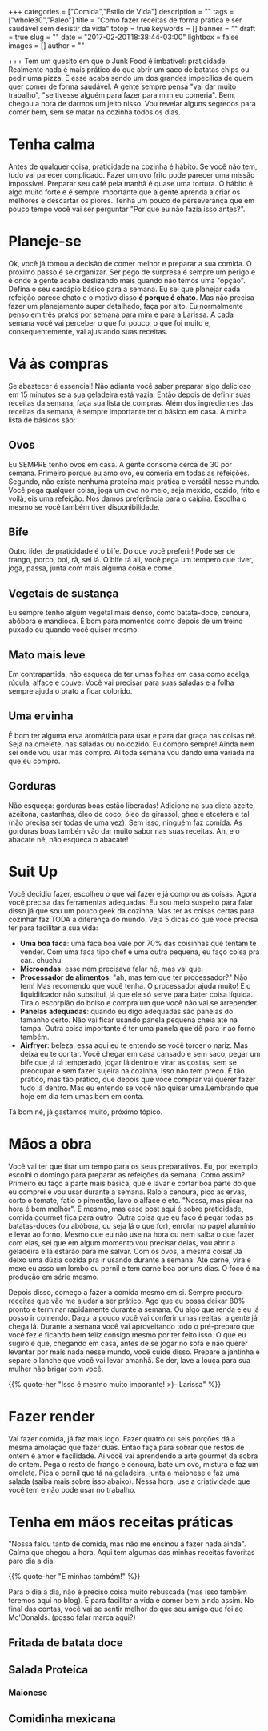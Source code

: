 +++
categories = ["Comida","Estilo de Vida"]
description = ""
tags = ["whole30","Paleo"]
title = "Como fazer receitas de forma prática e ser saudável sem desistir da vida"
totop = true
keywords = []
banner = ""
draft = true
slug = ""
date = "2017-02-20T18:38:44-03:00"
lightbox = false
images = []
author = ""

+++
Tem um quesito em que o Junk Food é imbatível: praticidade. Realmente nada é mais prático do que abrir um saco de batatas chips ou pedir uma pizza. E esse acaba sendo um dos grandes impecílios de quem quer comer de forma saudável. A gente sempre pensa "vai dar muito trabalho", "se tivesse alguém para fazer para mim eu comeria". Bem, chegou a hora de darmos um jeito nisso. Vou revelar alguns segredos para comer bem, sem se matar na cozinha todos os dias.

# Tenha calma
Antes de qualquer coisa, praticidade na cozinha é hábito. Se você não tem, tudo vai parecer complicado. Fazer um ovo frito pode parecer uma missão impossível. Preparar seu café pela manhã é quase uma tortura. O hábito é algo muito forte e é sempre importante que a gente aprenda a criar os melhores e descartar os piores. Tenha um pouco de perseverança que em pouco tempo você vai ser perguntar "Por que eu não fazia isso antes?".
# Planeje-se
Ok, você já tomou a decisão de comer melhor e preparar a sua comida. O próximo passo é se organizar. Ser pego de surpresa é sempre um perigo e é onde a gente acaba deslizando mais quando não temos uma "opção". Defina o seu cardápio básico para a semana. Eu sei que planejar cada refeição parece chato e o motivo disso **é porque é chato**. Mas não precisa fazer um planejamento super detalhado, faça por alto. Eu normalmente penso em três pratos por semana para mim e para a Larissa. A cada semana você vai perceber o que foi pouco, o que foi muito e, consequentemente, vai ajustando suas receitas.
# Vá às compras
Se abastecer é essencial! Não adianta você saber preparar algo delicioso em 15 minutos se a sua geladeira está vazia.
Então depois de definir suas receitas da semana, faça sua lista de compras. Além dos ingredientes das receitas da semana, é sempre importante ter o básico em casa. A minha lista de básicos são:
## Ovos
Eu SEMPRE tenho ovos em casa. A gente consome cerca de 30 por semana. Primeiro porque eu amo ovo, eu comeria em todas as refeições. Segundo, não existe nenhuma proteína mais prática e versátil nesse mundo. Você pega qualquer coisa, joga um ovo no meio, seja mexido, cozido, frito e voilà, eis uma refeição. Nós damos preferência para o caipira. Escolha o mesmo se você também tiver disponibilidade.
## Bife
Outro líder de praticidade é o bife. Do que você preferir! Pode ser de frango, porco, boi, rã, sei lá. O bife tá ali, você pega um tempero que tiver, joga, passa, junta com mais alguma coisa e come.
## Vegetais de sustança
Eu sempre tenho algum vegetal mais denso, como batata-doce, cenoura, abóbora e mandioca. É bom para momentos como depois de um treino puxado ou quando você quiser mesmo.
## Mato mais leve
Em contrapartida, não esqueça de ter umas folhas em casa como acelga, rúcula, alface e couve. Você vai precisar para suas saladas e a folha sempre ajuda o prato a ficar colorido.
## Uma ervinha
É bom ter alguma erva aromática para usar e para dar graça nas coisas né. Seja na omelete, nas saladas ou no cozido.
Eu compro sempre! Ainda nem sei onde vou usar mas compro. Aí toda semana vou dando uma variada na que eu compro.
## Gorduras
Não esqueça: gorduras boas estão liberadas! Adicione na sua dieta azeite, azeitona, castanhas, óleo de coco, óleo de girassol, ghee e etcetera e tal (não precisa ser todas de uma vez). Sem isso, ninguém faz comida. As gorduras boas também vão dar muito sabor nas suas receitas. Ah, e o abacate né, não esqueça o abacate! 
# Suit Up
Você decidiu fazer, escolheu o que vai fazer e já comprou as coisas. Agora você precisa das ferramentas adequadas. Eu sou meio suspeito para falar disso já que sou um pouco geek da cozinha. Mas ter as coisas certas para cozinhar faz TODA a diferença do mundo. Veja 5 dicas do que você precisa ter para facilitar a sua vida:
- **Uma boa faca**: uma faca boa vale por 70% das coisinhas que tentam te vender. Com uma faca tipo chef e uma outra pequena, eu faço coisa pra car.. chuchu.
- **Microondas**: esse nem precisava falar né, mas vai que.
- **Processador de alimentos**: "ah, mas tem que ter processador?" Não tem! Mas recomendo que você tenha. O processador ajuda muito! E o liquidifcador não substitui, já que ele só serve para bater coisa líquida. Tira o escorpião do bolso e compra um que você não vai se arrepender.
- **Panelas adequadas**: quando eu digo adequadas são panelas do tamanho certo. Não vai ficar usando panela pequena cheia até na tampa. Outra coisa importante é ter uma panela que dê para ir ao forno também.
- **Airfryer**: beleza, essa aqui eu te entendo se você torcer o nariz. Mas deixa eu te contar. Você chegar em casa cansado e sem saco, pegar um bife que já tá temperado, jogar lá dentro e virar as costas, sem se preocupar e sem fazer sujeira na cozinha, isso não tem preço. É tão prático, mas tão prático, que depois que você comprar vai querer fazer tudo lá dentro. Mas eu entendo se você não quiser uma.Lembrando que hoje em dia tem umas bem em conta.

Tá bom né, já gastamos muito, próximo tópico.

# Mãos a obra
Você vai ter que tirar um tempo para os seus preparativos. Eu, por exemplo, escolhi o domingo para preparar as refeições da semana. Como assim? Primeiro eu faço a parte mais básica, que é lavar e cortar boa parte do que eu comprei e vou usar durante a semana. Ralo a cenoura, pico as ervas, corto o tomate, fatio o pimentão, lavo o alface e etc. "Nossa, mas picar na hora é bem melhor". É mesmo, mas esse post aqui é sobre praticidade, comida gourmet fica para outro. Outra coisa que eu faço é pegar todas as batatas-doces (ou abóbora, ou seja lá o que for), enrolar no papel alumínio e levar ao forno. Mesmo que eu não use na hora ou nem saiba o que fazer com elas, sei que em algum momento vou precisar delas, vou abrir a geladeira e lá estarão para me salvar. Com os ovos, a mesma coisa! Já deixo uma dúzia cozida pra ir usando durante a semana. Até carne, vira e mexe eu asso um lombo ou pernil e tem carne boa por uns dias. O foco é na produção em série mesmo.

Depois disso, começo a fazer a comida mesmo em si. Sempre procuro receitas que vão me ajudar a ser prático. Ago que eu possa deixar 80% pronto e terminar rapidamente durante a semana. Ou algo que renda e eu já posso ir comendo. Daqui a pouco você vai conferir umas reeitas, a gente já chega lá. Durante a semana você vai aproveitando todo o pré-preparo que você fez e ficando bem feliz consigo mesmo por ter feito isso. O que eu sugiro é que, chegando em casa, antes de se jogar no sofá e não querer levantar por mais nada nesse mundo, você cuide disso. Prepare a jantinha e separe o lanche que você vai levar amanhã. Se der, lave a louça para sua mulher não brigar com você.

{{% quote-her "Isso é mesmo muito imporante! >)- Larissa" %}}


# Fazer render
Vai fazer comida, já faz mais logo. Fazer quatro ou seis porções dá a mesma amolação que fazer duas. Então faça para sobrar que restos de ontem é amor e facilidade. Aí você vai aprendendo a arte gourmet da sobra de ontem. Pega o resto de frango e cenoura, bate um ovo, mistura e faz um omelete. Pica o pernil que tá na geladeira, junta a maionese e faz uma salada (saiba mais sobre isso abaixo). Nessa hora, use a criatividade que você tem e não pode usar no trabalho.
# Tenha em mãos receitas práticas
"Nossa falou tanto de comida, mas não me ensinou a fazer nada ainda". Calma que chegou a hora. Aqui tem algumas das minhas receitas favoritas paro dia a dia. 

{{% quote-her "E minhas também!" %}}

Para o dia a dia, não é preciso coisa muito rebuscada (mas isso também teremos aqui no blog). É para facilitar a vida e comer bem ainda assim.  No final das contas, você vai se sentir melhor do que seu amigo que foi ao Mc'Donalds. (posso falar marca aqui?)

## Fritada de batata doce
## Salada Proteíca
### Maionese
## Comidinha mexicana
